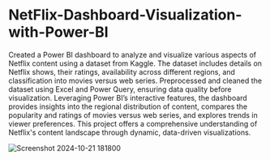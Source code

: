 # NetFlix-Dashboard-Visualization-with-Power-BI
Created a Power BI dashboard to analyze and visualize various aspects of Netflix content using a dataset from Kaggle. The dataset includes details on Netflix shows, their ratings, availability across different regions, and classification into movies versus web series.
Preprocessed and cleaned the dataset using Excel and Power Query, ensuring data quality before visualization. Leveraging Power BI’s interactive features, the dashboard provides insights into the regional distribution of content, compares the popularity and ratings of movies versus web series, and explores trends in viewer preferences. This project offers a comprehensive understanding of Netflix's content landscape through dynamic, data-driven visualizations.





![Screenshot 2024-10-21 181800](https://github.com/user-attachments/assets/16df540f-bf9e-4c4c-a593-713ee0ef274a)
